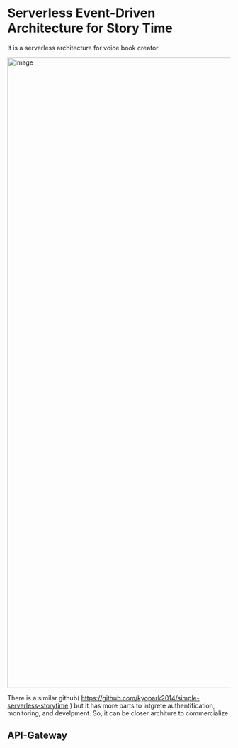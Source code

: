 # Serverless Event-Driven Architecture for Story Time
It is a serverless architecture for voice book creator.

<img width="1421" alt="image" src="https://user-images.githubusercontent.com/52392004/156873584-feb121e1-a2ed-4dce-858f-4783db48531d.png">

There is a similar github( https://github.com/kyopark2014/simple-serverless-storytime ) but it has more parts to intgrete authentification, monitoring, and develpment. So, it can be closer architure to commercialize.

## API-Gateway

